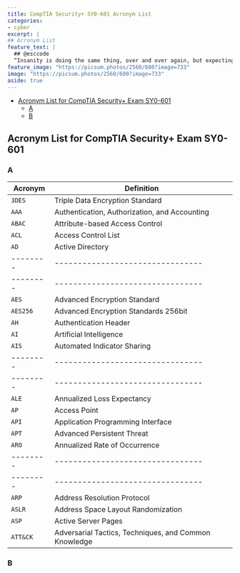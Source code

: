 ```yaml
---
title: CompTIA Security+ SY0-601 Acronym List
categories:
- cyber
excerpt: |
## Acronym List
feature_text: |  
  ## @esccode
  “Insanity is doing the same thing, over and over again, but expecting different results.” ― Narcotics Anonymous
feature_image: "https://picsum.photos/2560/600?image=733"
image: "https://picsum.photos/2560/600?image=733"
aside: true
---
```


- [Acronym List for CompTIA Security+ Exam SY0-601](#acronym-list-for-comptia-security-exam-sy0-601)
  - [A](#a)
  - [B](#b)

## Acronym List for CompTIA Security+ Exam SY0-601

### A  

Acronym | Definition
--------|--------------------------------
`3DES`  | Triple Data Encryption Standard
`AAA`   | Authentication, Authorization, and Accounting
`ABAC`  | Attribute-based Access Control
`ACL`   | Access Control List
`AD`    | Active Directory
--------|--------------------------------
--------|--------------------------------
`AES`   | Advanced Encryption Standard
`AES256`| Advanced Encryption Standards 256bit
`AH`    | Authentication Header
`AI`    | Artificial Intelligence
`AIS`   | Automated Indicator Sharing
--------|--------------------------------
--------|--------------------------------
`ALE`   | Annualized Loss Expectancy
`AP`    | Access Point
`API`   | Application Programming Interface
`APT`   | Advanced Persistent Threat
`ARO`   | Annualized Rate of Occurrence
--------|--------------------------------
--------|--------------------------------
`ARP`   | Address Resolution Protocol
`ASLR`  | Address Space Layout Randomization
`ASP`   |  Active Server Pages
`ATT&CK`| Adversarial Tactics, Techniques, and Common Knowledge











### B
